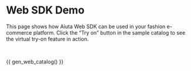 # Web SDK Demo

This page shows how Aiuta Web SDK can be used in your fashion e-commerce platform. Click the “Try on” button in the sample catalog to see the virtual try-on feature in action.

<script>
    window.aiuta = window.aiuta || {};
    window.aiuta.sdk = window.aiuta.sdk || null;
    
    if (!window.aiuta.config) {
        window.aiuta.config = {
            webSdkPath: "{{ aiuta.demo.web_sdk.path }}",
            webSdkUrl: "{{ aiuta.demo.web_sdk.url }}",
            subscriptionId: "{{ aiuta.demo.subscription_id }}",
            getJwtUrl: "{{ aiuta.demo.get_jwt_url }}",
            customCssUrl: "{{ aiuta.demo.web_sdk.css }}"
        };
    }

    function loadWebSdk() {
        return new Promise((resolve, reject) => {
            const isLocalhost = window.location.hostname === 'localhost' || 
                               window.location.hostname === '127.0.0.1' || 
                               window.location.hostname.startsWith('192.168.') ||
                               window.location.hostname.endsWith('.local') ||
                               window.location.hostname === '';
            
            if (isLocalhost) {
                tryLoadLocal();
            } else {
                loadFromCDN();
            }

            function tryLoadLocal() {
                const localScript = document.createElement('script');
                localScript.src = window.aiuta.config.webSdkPath;
                localScript.onload = () => {
                    console.debug('Aiuta Web SDK loaded from local', window.aiuta.config.webSdkPath);
                    resolve();
                };
                localScript.onerror = () => {
                    document.head.removeChild(localScript);
                    loadFromCDN();
                };
                document.head.appendChild(localScript);
            }
            
            function loadFromCDN() {
                const cdnScript = document.createElement('script');
                cdnScript.src = window.aiuta.config.webSdkUrl;
                cdnScript.onload = () => {
                    console.debug('Aiuta Web SDK loaded from CDN', window.aiuta.config.webSdkUrl);
                    resolve();
                };
                cdnScript.onerror = () => {
                    reject(new Error('Failed to load Aiuta Web SDK from CDN', {
                        cause: { url: window.aiuta.config.webSdkUrl }
                    }));
                };
                document.head.appendChild(cdnScript);
            }
        });
    }

    async function initWebSdk() {
        if (window.aiuta.sdk) {
            console.warn('Aiuta SDK already initialized');
            return;
        }
        
        await loadWebSdk();
        
        window.aiuta.sdk = new Aiuta({
            auth: {
                subscriptionId: window.aiuta.config.subscriptionId,
                getJwt: async (params) => {
                    console.log('getJwt() called with params:', params);
                    const response = await fetch(window.aiuta.config.getJwtUrl, {
                        method: 'POST',
                        headers: {
                            'Content-Type': 'application/json',
                        },
                        body: JSON.stringify(params)
                    });
                    const data = await response.json();
                    const token = data.token;
                    console.log('getJwt() did resolve token');
                    return token;
                }
            },
            userInterface: {
                theme: {
                    customCssUrl: window.aiuta.config.customCssUrl,
                }
            },
            analytics: {
                handler: {
                    onAnalyticsEvent: (event) => {
                        console.log(event);
                    }
                }
            },
            debugSettings: {
                isLoggingEnabled: true
            },
            testTitle: "Test"
        });
    }

    async function startTryOn(productId) {
        if (!window.aiuta.sdk)  {
            await initWebSdk();
        }
        
        window.aiuta.sdk.tryOn(productId);
    }

    window.onload = async () => {
        if (!window.aiuta.sdk) {
            await initWebSdk();
        }
    }
</script>

<br/>

<div class="grid cards catalog" markdown>

{{ gen_web_catalog() }}

</div>
